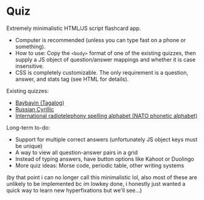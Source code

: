 # Quiz

Extremely minimalistic HTML/JS script flashcard app.
* Computer is recommended (unless you can type fast on a phone or something).
* How to use: Copy the `<body>` format of one of the existing quizzes, then supply a JS object of question/answer mappings and whether it is case insensitive.
* CSS is completely customizable. The only requirement is a question, answer, and stats tag (see HTML for details).

Existing quizzes:
* [Baybayin (Tagalog)](https://lukearcamo.github.io/quiz/baybayin)
* [Russian Cyrillic](https://lukearcamo.github.io/quiz/russian)
* [International radiotelephony spelling alphabet (NATO phonetic alphabet)](https://lukearcamo.github.io/quiz/nato)

Long-term to-do:
* Support for multiple correct answers (unfortunately JS object keys must be unique)
* A way to view all question-answer pairs in a grid
* Instead of typing answers, have button options like Kahoot or Duolingo
* More quiz ideas: Morse code, periodic table, other writing systems

(by that point i can no longer call this minimalistic lol, also most of these are unlikely to be implemented bc im lowkey done, i honestly just wanted a quick way to learn new hyperfixations but we'll see...)
